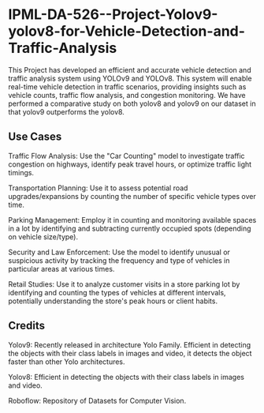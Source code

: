 # IPML-DA-526--Project-Yolov9-yolov8-for-Vehicle-Detection-and-Traffic-Analysis
This Project has developed an efficient and accurate vehicle detection and traffic analysis system using YOLOv9 and YOLOv8. This system will enable real-time vehicle detection in traffic scenarios, providing insights such as vehicle counts, traffic flow analysis, and congestion monitoring. We have performed a comparative study on both yolov8 and yolov9 on our dataset in that yolov9 outperforms the yolov8.

## Use Cases
Traffic Flow Analysis: Use the "Car Counting" model to investigate traffic congestion on highways, identify peak travel hours, or optimize traffic light timings.

Transportation Planning: Use it to assess potential road upgrades/expansions by counting the number of specific vehicle types over time.

Parking Management: Employ it in counting and monitoring available spaces in a lot by identifying and subtracting currently occupied spots (depending on vehicle size/type).

Security and Law Enforcement: Use the model to identify unusual or suspicious activity by tracking the frequency and type of vehicles in particular areas at various times.

Retail Studies: Use it to analyze customer visits in a store parking lot by identifying and counting the types of vehicles at different intervals, potentially understanding the store's peak hours or client habits.

## Credits 
Yolov9: Recently released in architecture Yolo Family. Efficient in detecting the objects with their class labels in images and video, it detects the object faster than other Yolo architectures. 

Yolov8: Efficient in detecting the objects with their class labels in images and video.

Roboflow: Repository of Datasets for Computer Vision.
